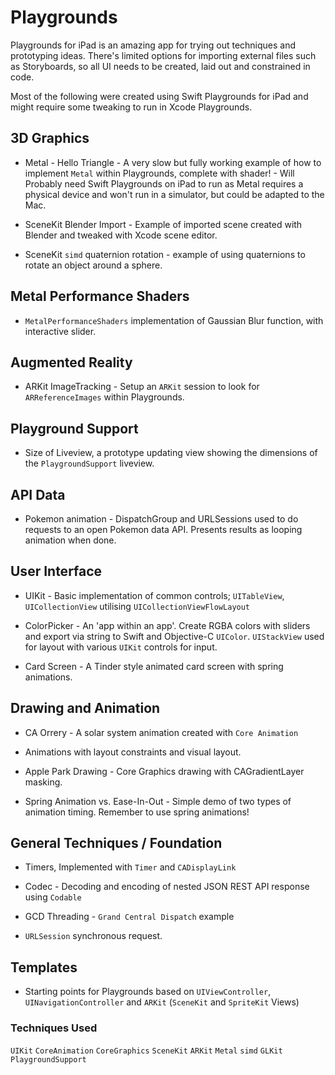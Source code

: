 # Playgrounds

Playgrounds for iPad is an amazing app for trying out techniques and prototyping ideas. There's limited options for importing external files such as Storyboards, so all UI needs to be created, laid out and constrained in code.

Most of the following were created using Swift Playgrounds for iPad and might require some tweaking to run in Xcode Playgrounds.

## 3D Graphics

* Metal - Hello Triangle - A very slow but fully working example of how to implement `Metal` within Playgrounds, complete with shader! - Will Probably need Swift Playgrounds on iPad to run as Metal requires a physical device and won't run in a simulator, but could be adapted to the Mac.

* SceneKit Blender Import - Example of imported scene created with Blender and tweaked with Xcode scene editor.

* SceneKit `simd` quaternion rotation - example of using quaternions to rotate an object around a sphere.

## Metal Performance Shaders

* `MetalPerformanceShaders` implementation of Gaussian Blur function, with interactive slider.

## Augmented Reality

* ARKit ImageTracking - Setup an `ARKit` session to look for `ARReferenceImages` within Playgrounds.

## Playground Support

* Size of Liveview, a prototype updating view showing the dimensions of the `PlaygroundSupport` liveview.

## API Data

* Pokemon animation - DispatchGroup and URLSessions used to do requests to an open Pokemon data API. Presents results as looping animation when done.

## User Interface

* UIKit - Basic implementation of common controls; `UITableView`, `UICollectionView` utilising `UICollectionViewFlowLayout`

* ColorPicker - An 'app within an app'. Create RGBA colors with sliders and export via string to Swift and Objective-C `UIColor`. `UIStackView` used for layout with various `UIKit` controls for input.

* Card Screen - A Tinder style animated card screen with spring animations.

## Drawing and Animation

* CA Orrery - A solar system animation created with `Core Animation`

* Animations with layout constraints and visual layout.

* Apple Park Drawing - Core Graphics drawing with CAGradientLayer masking.

* Spring Animation vs. Ease-In-Out - Simple demo of two types of animation timing. Remember to use spring animations!

## General Techniques / Foundation

* Timers, Implemented with `Timer` and `CADisplayLink`

* Codec - Decoding and encoding of nested JSON REST API response using `Codable`

* GCD Threading - `Grand Central Dispatch` example

* `URLSession` synchronous request.

## Templates

* Starting points for Playgrounds based on `UIViewController`, `UINavigationController` and `ARKit` (`SceneKit` and `SpriteKit` Views)


### Techniques Used
`UIKit` `CoreAnimation` `CoreGraphics` `SceneKit` `ARKit` `Metal` `simd` `GLKit` `PlaygroundSupport`
